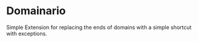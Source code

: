 # Domainario
 Simple Extension for replacing the ends of domains with a simple shortcut with exceptions. 
